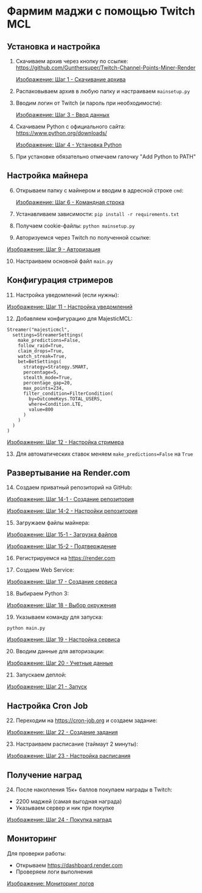 # Фармим маджи с помощью Twitch MCL

## Установка и настройка

1. Скачиваем архив через кнопку по ссылке:  
   https://github.com/Gunthersuper/Twitch-Channel-Points-Miner-Render

   [Изображение: Шаг 1 - Скачивание архива](https://drive.google.com/uc?export=view&id=15DmKrSUYUgNZHNs4FpDvF6jg8wJ0OfHT)

2. Распаковываем архив в любую папку и настраиваем `mainsetup.py`

3. Вводим логин от Twitch (и пароль при необходимости):

   [Изображение: Шаг 3 - Ввод данных](https://drive.google.com/uc?export=view&id=1w1-8qXz7hBh3CYtoXDVf-sr5uk--6Z6f)

4. Скачиваем Python с официального сайта:  
   https://www.python.org/downloads/

   [Изображение: Шаг 4 - Установка Python](https://drive.google.com/uc?export=view&id=1KqDScUUPZJw925WVPFOssvZ6ajiUj7JH)

5. При установке обязательно отмечаем галочку "Add Python to PATH"

## Настройка майнера

6. Открываем папку с майнером и вводим в адресной строке `cmd`:

   [Изображение: Шаг 6 - Командная строка](https://drive.google.com/uc?export=view&id=1W9pi1V5OrU1TcI0Z2woMk8kTVQ7ixxZj)

7. Устанавливаем зависимости:
  `pip install -r requirements.txt`

9. Получаем cookie-файлы:
   `python mainsetup.py`


9. Авторизуемся через Twitch по полученной ссылке:

[Изображение: Шаг 9 - Авторизация](https://drive.google.com/uc?export=view&id=1j7Y937FohYK7QCH0ql1Wb-0tPPikPqDu)

10. Настраиваем основной файл `main.py`

## Конфигурация стримеров

11. Настройка уведомлений (если нужны):

 [Изображение: Шаг 11 - Настройка уведомлений](https://drive.google.com/uc?export=view&id=1lTTP_NMT3b4tfwKr9nVTGmUzWTRsob_d)

12. Добавляем конфигурацию для MajesticMCL:
 ```
 Streamer("majesticmcl", 
   settings=StreamerSettings(
     make_predictions=False,
     follow_raid=True,
     claim_drops=True,
     watch_streak=True,
     bet=BetSettings(
       strategy=Strategy.SMART,
       percentage=5,
       stealth_mode=True,
       percentage_gap=20,
       max_points=234,
       filter_condition=FilterCondition(
         by=OutcomeKeys.TOTAL_USERS,
         where=Condition.LTE,
         value=800
       )
     )
   )
 )
 ```

 [Изображение: Шаг 12 - Настройка стримера](https://drive.google.com/uc?export=view&id=14M99pesUSnC8oHVLV0vrPHWeEOL_mO8H)

13. Для автоматических ставок меняем `make_predictions=False` на `True`

## Развертывание на Render.com

14. Создаем приватный репозиторий на GitHub:

 [Изображение: Шаг 14-1 - Создание репозитория](https://drive.google.com/uc?export=view&id=1V8yNpA_clw9OHfv_LJNDHwowel_o_CqU)
 
 [Изображение: Шаг 14-2 - Настройки репозитория](https://drive.google.com/uc?export=view&id=1hFYONMax9t5d-qlSTRE53xBuQug3YohI)

15. Загружаем файлы майнера:

 [Изображение: Шаг 15-1 - Загрузка файлов](https://drive.google.com/uc?export=view&id=1GQvJsp0xysuOHTC-QVueeemhHL2oz2VN)
 
 [Изображение: Шаг 15-2 - Подтверждение](https://drive.google.com/uc?export=view&id=1Pc8CK8o1fnJUm1yNythLjfnqveVIIdv2)

16. Регистрируемся на https://render.com

17. Создаем Web Service:

 [Изображение: Шаг 17 - Создание сервиса](https://drive.google.com/uc?export=view&id=18efAROz9rOEP4peKejWCH1He40RXIDhx)

18. Выбираем Python 3:

 [Изображение: Шаг 18 - Выбор окружения](https://drive.google.com/uc?export=view&id=1T7aw15EYEPWdjo26HLsYT8aUMNQRytqA)

19. Указываем команду для запуска:
 ```
 python main.py
 ```

 [Изображение: Шаг 19 - Настройка сервиса](https://drive.google.com/uc?export=view&id=1F_F_AOikOhDNgWE9Os0pYcx7yKzJ7vRo)

20. Вводим данные для авторизации:

 [Изображение: Шаг 20 - Учетные данные](https://drive.google.com/uc?export=view&id=1aNm2Otc5cNiQ0xwHVdy7V1LaACmVhjqB)

21. Запускаем деплой:

 [Изображение: Шаг 21 - Запуск](https://drive.google.com/uc?export=view&id=1Si-kk4bjNb2XgpLSdtfasjswcOEJmh7D)

## Настройка Cron Job

22. Переходим на https://cron-job.org и создаем задание:

 [Изображение: Шаг 22 - Создание задания](https://drive.google.com/uc?export=view&id=1QG4dkEhlFD_6hNeSmfwWiTpOqF9Sv7XR)

23. Настраиваем расписание (таймаут 2 минуты):

 [Изображение: Шаг 23 - Настройка расписания](https://drive.google.com/uc?export=view&id=1y_3qUVKnJ2Eo7NQORCYTnHQyDJQX33p3)

## Получение наград

24. После накопления 15к+ баллов покупаем награды в Twitch:
 - 2200 маджей (самая выгодная награда)
 - Указываем сервер и ник при покупке

 [Изображение: Шаг 24 - Покупка наград](https://drive.google.com/uc?export=view&id=1_rd09JIG5uEKVa37fw0vaCMfPUlAe_hu)

## Мониторинг

Для проверки работы:
- Открываем https://dashboard.render.com
- Проверяем логи выполнения

[Изображение: Мониторинг логов](https://drive.google.com/uc?export=view&id=1aYDyJAtv9BHXL-KnIR3uP8CTqutQYadY)
